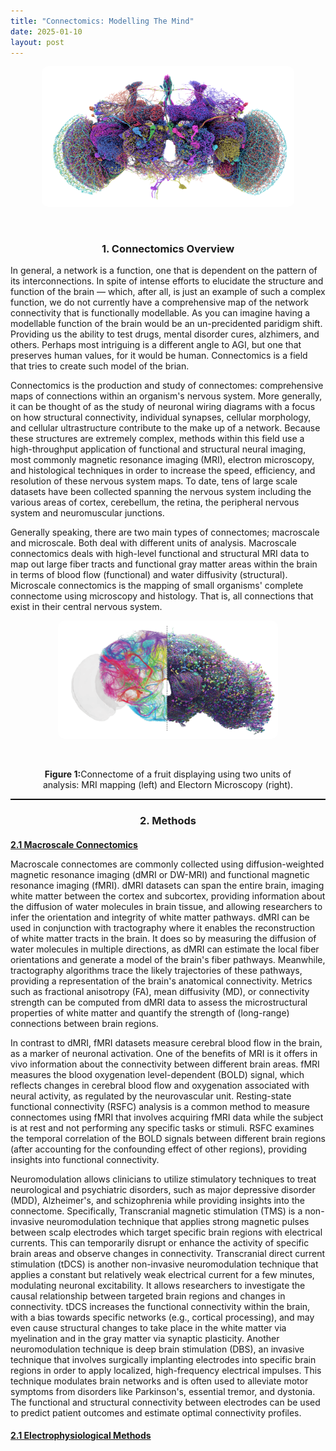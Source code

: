 ```yaml
---
title: "Connectomics: Modelling The Mind"
date: 2025-01-10
layout: post
---
```


<p align="center"><img src="/images/fly.png" alt="Alt text" style="max-width: 80%; height: auto; border-radius: 10px;"></p>
<br>

<h3 align="center">1. Connectomics Overview</h3>

In general, a network is a function, one that is dependent on the pattern of its interconnections. In spite of intense efforts to elucidate the structure and function of the brain — which, after all, is just an example of such a complex function, we do not currently have a comprehensive map of the network connectivity that is functionally modellable. As you can imagine having a modellable function of the brain would be an un-precidented paridigm shift. Providing us the ability to test drugs, mental disorder cures, alzhimers, and others. Perhaps most intriguing is a different angle to AGI, but one that preserves human values, for it would be human. Connectomics is a field that tries to create such model of the brian. 

Connectomics is the production and study of connectomes: comprehensive maps of connections within an organism's nervous system. More generally, it can be thought of as the study of neuronal wiring diagrams with a focus on how structural connectivity, individual synapses, cellular morphology, and cellular ultrastructure contribute to the make up of a network. Because these structures are extremely complex, methods within this field use a high-throughput application of functional and structural neural imaging, most commonly magnetic resonance imaging (MRI), electron microscopy, and histological techniques in order to increase the speed, efficiency, and resolution of these nervous system maps. To date, tens of large scale datasets have been collected spanning the nervous system including the various areas of cortex, cerebellum, the retina, the peripheral nervous system and neuromuscular junctions.

Generally speaking, there are two main types of connectomes; macroscale and microscale. Both deal with different units of analysis. Macroscale connectomics deals with high-level functional and structural MRI data to map out large fiber tracts and functional gray matter areas within the brain in terms of blood flow (functional) and water diffusivity (structural). Microscale connectomics is the mapping of small organisms' complete connectome using microscopy and histology. That is, all connections that exist in their central nervous system.

<p align="center"><img src="/images/connectome2.png" alt="Alt text" style="max-width: 70%; height: auto; border-radius: 10px;"></p>
<div style="width: 100%; margin: auto; text-align: justify;"></div><br>

<div style="width: 80%; margin: auto; text-align: center;">
  <p><b>Figure 1:</b>Connectome of a fruit displaying using two units of analysis: MRI mapping (left) and Electorn Microscopy (right).</p>
</div>

<hr style="border-top: 1px solid black;">

<h3 align="center">2. Methods</h3>

<h4 style="margin-bottom: 0"><u>2.1 Macroscale Connectomics</u></h4> 

Macroscale connectomes are commonly collected using diffusion-weighted magnetic resonance imaging (dMRI or DW-MRI) and functional magnetic resonance imaging (fMRI). dMRI datasets can span the entire brain, imaging white matter between the cortex and subcortex, providing information about the diffusion of water molecules in brain tissue, and allowing researchers to infer the orientation and integrity of white matter pathways. dMRI can be used in conjunction with tractography where it enables the reconstruction of white matter tracts in the brain. It does so by measuring the diffusion of water molecules in multiple directions, as dMRI can estimate the local fiber orientations and generate a model of the brain's fiber pathways. Meanwhile, tractography algorithms trace the likely trajectories of these pathways, providing a representation of the brain's anatomical connectivity. Metrics such as fractional anisotropy (FA), mean diffusivity (MD), or connectivity strength can be computed from dMRI data to assess the microstructural properties of white matter and quantify the strength of (long-range) connections between brain regions.

In contrast to dMRI, fMRI datasets measure cerebral blood flow in the brain, as a marker of neuronal activation. One of the benefits of MRI is it offers in vivo information about the connectivity between different brain areas. fMRI measures the blood oxygenation level-dependent (BOLD) signal, which reflects changes in cerebral blood flow and oxygenation associated with neural activity, as regulated by the neurovascular unit. Resting-state functional connectivity (RSFC) analysis is a common method to measure connectomes using fMRI that involves acquiring fMRI data while the subject is at rest and not performing any specific tasks or stimuli. RSFC examines the temporal correlation of the BOLD signals between different brain regions (after accounting for the confounding effect of other regions), providing insights into functional connectivity.

Neuromodulation allows clinicians to utilize stimulatory techniques to treat neurological and psychiatric disorders, such as major depressive disorder (MDD), Alzheimer's, and schizophrenia while providing insights into the connectome. Specifically, Transcranial magnetic stimulation (TMS) is a non-invasive neuromodulation technique that applies strong magnetic pulses between scalp electrodes which target specific brain regions with electrical currents. This can temporarily disrupt or enhance the activity of specific brain areas and observe changes in connectivity. Transcranial direct current stimulation (tDCS) is another non-invasive neuromodulation technique that applies a constant but relatively weak electrical current for a few minutes, modulating neuronal excitability. It allows researchers to investigate the causal relationship between targeted brain regions and changes in connectivity. tDCS increases the functional connectivity within the brain, with a bias towards specific networks (e.g., cortical processing), and may even cause structural changes to take place in the white matter via myelination and in the gray matter via synaptic plasticity. Another neuromodulation technique is deep brain stimulation (DBS), an invasive technique that involves surgically implanting electrodes into specific brain regions in order to apply localized, high-frequency electrical impulses. This technique modulates brain networks and is often used to alleviate motor symptoms from disorders like Parkinson's, essential tremor, and dystonia. The functional and structural connectivity between electrodes can be used to predict patient outcomes and estimate optimal connectivity profiles.

<h4 style="margin-bottom: 0"><u>2.1 Electrophysiological Methods</u></h4> 


